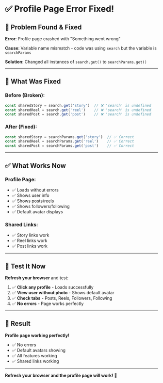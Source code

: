# ✅ Profile Page Error Fixed!

## 🐛 Problem Found & Fixed

**Error**: Profile page crashed with "Something went wrong"

**Cause**: Variable name mismatch - code was using `search` but the variable is `searchParams`

**Solution**: Changed all instances of `search.get()` to `searchParams.get()`

---

## 🔧 What Was Fixed

### **Before (Broken):**
```javascript
const sharedStory = search.get('story')  // ❌ 'search' is undefined
const sharedReel = search.get('reel')    // ❌ 'search' is undefined
const sharedPost = search.get('post')    // ❌ 'search' is undefined
```

### **After (Fixed):**
```javascript
const sharedStory = searchParams.get('story')  // ✅ Correct
const sharedReel = searchParams.get('reel')    // ✅ Correct
const sharedPost = searchParams.get('post')    // ✅ Correct
```

---

## ✅ What Works Now

### **Profile Page:**
- ✅ Loads without errors
- ✅ Shows user info
- ✅ Shows posts/reels
- ✅ Shows followers/following
- ✅ Default avatar displays

### **Shared Links:**
- ✅ Story links work
- ✅ Reel links work
- ✅ Post links work

---

## 🚀 Test It Now

**Refresh your browser** and test:

1. ✅ **Click any profile** - Loads successfully
2. ✅ **View user without photo** - Shows default avatar
3. ✅ **Check tabs** - Posts, Reels, Followers, Following
4. ✅ **No errors** - Page works perfectly

---

## 🎊 Result

**Profile page working perfectly!**

- ✅ No errors
- ✅ Default avatars showing
- ✅ All features working
- ✅ Shared links working

---

**Refresh your browser and the profile page will work!** 🎉

